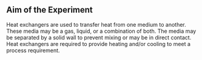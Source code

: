 ## Aim of the Experiment

Heat exchangers are used to transfer heat from one medium to another. These media may be a gas, liquid, or a combination of both. The media may be separated by a solid wall to prevent mixing or may be in direct contact. Heat exchangers are required to provide heating and/or cooling to meet a process requirement.
